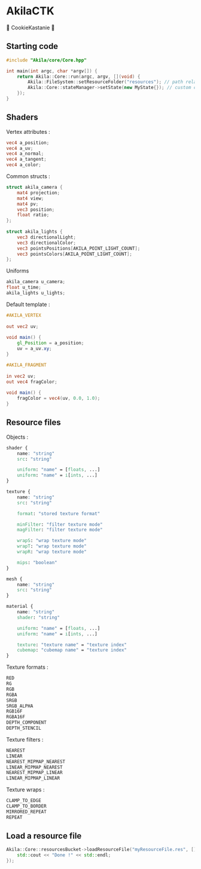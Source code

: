 ﻿# AkilaCTK

🍪 CookieKastanie 🍪

## Starting code

```cpp
#include "Akila/core/Core.hpp"

int main(int argc, char *argv[]) {
	return Akila::Core::run(argc, argv, [](void) {
		Akila::FileSystem::setResourceFolder("resources"); // path relative to the executable
		Akila::Core::stateManager->setState(new MyState{}); // custom class who extend Akila::State
	});
}
```

## Shaders

Vertex attributes :

```glsl
vec4 a_position;
vec4 a_uv;
vec4 a_normal;
vec4 a_tangent;
vec4 a_color;
```

Common structs :

```glsl
struct akila_camera {
	mat4 projection;
	mat4 view;
	mat4 pv;
	vec3 position;
	float ratio;
};
	
struct akila_lights {
	vec3 directionalLight;
	vec3 directionalColor;
	vec3 pointsPositions[AKILA_POINT_LIGHT_COUNT];
	vec3 pointsColors[AKILA_POINT_LIGHT_COUNT];
};
```

Uniforms

```glsl
akila_camera u_camera;
float u_time;
akila_lights u_lights;
```

Default template :

```glsl
#AKILA_VERTEX
	
out vec2 uv;
	
void main() {
	gl_Position = a_position;
	uv = a_uv.xy;
}

#AKILA_FRAGMENT
	
in vec2 uv;
out vec4 fragColor;
	
void main() {
	fragColor = vec4(uv, 0.0, 1.0);
}
```

## Resource files

Objects :

```css
shader {
	name: "string"
	src: "string"

	uniform: "name" = [floats, ...]
	uniform: "name" = i[ints, ...]
}

texture {
	name: "string"
	src: "string"

	format: "stored texture format"

	minFilter: "filter texture mode"
	magFilter: "filter texture mode"

	wrapS: "wrap texture mode"
	wrapT: "wrap texture mode"
	wrapR: "wrap texture mode"

	mips: "boolean"
}

mesh {
	name: "string"
	src: "string"
}

material {
	name: "string"
	shader: "string"

	uniform: "name" = [floats, ...]
	uniform: "name" = i[ints, ...]

	texture: "texture name" = "texture index"
	cubemap: "cubemap name" = "texture index"
}
```

Texture formats :

```css
RED
RG
RGB
RGBA
SRGB
SRGB_ALPHA
RGB16F
RGBA16F
DEPTH_COMPONENT
DEPTH_STENCIL
```

Texture filters :

```css
NEAREST
LINEAR
NEAREST_MIPMAP_NEAREST
LINEAR_MIPMAP_NEAREST
NEAREST_MIPMAP_LINEAR
LINEAR_MIPMAP_LINEAR
```

Texture wraps :

```css
CLAMP_TO_EDGE
CLAMP_TO_BORDER
MIRRORED_REPEAT
REPEAT
```

## Load a resource file

```cpp
Akila::Core::resourcesBucket->loadResourceFile("myResourceFile.res", []() -> void {
	std::cout << "Done !" << std::endl;
});
```
